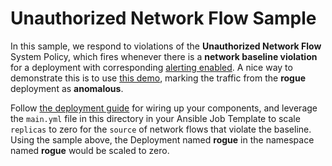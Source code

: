 # Unauthorized Network Flow Sample
In this sample, we respond to violations of the **Unauthorized Network Flow** System Policy, which fires whenever there is a **network baseline violation** for a deployment with corresponding [alerting enabled](https://docs.openshift.com/acs/3.71/operating/manage-network-policies.html#enable-alert-on-baseline-violations_manage-network-policies). A nice way to demonstrate this is to use [this demo](https://cloud.redhat.com/blog/network-policies-controlling-cross-project-communication-on-openshift), marking the traffic from the **rogue** deployment as **anomalous**.

Follow [the deployment guide](../../README.md) for wiring up your components, and leverage the `main.yml` file in this directory in your Ansible Job Template to scale `replicas` to zero for the `source` of network flows that violate the baseline. Using the sample above, the Deployment named **rogue** in the namespace named **rogue** would be scaled to zero.